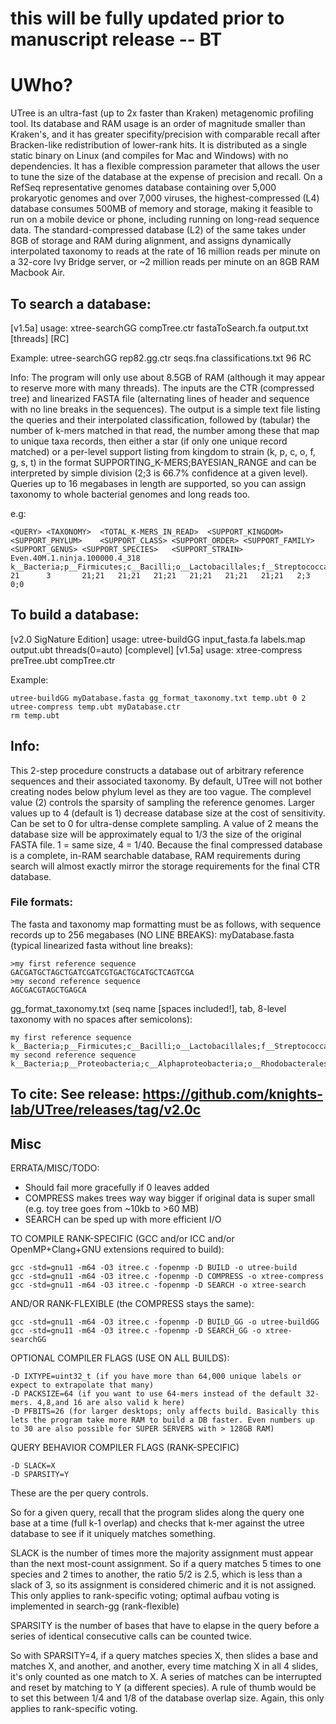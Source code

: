 # this will be fully updated prior to manuscript release -- BT


# UWho?
UTree is an ultra-fast (up to 2x faster than Kraken) metagenomic profiling tool. Its database and RAM usage is an order of magnitude smaller than Kraken's, and it has greater specifity/precision with comparable recall after Bracken-like redistribution of lower-rank hits. It is distributed as a single static binary on Linux (and compiles for Mac and Windows) with no dependencies. It has a flexible compression parameter that allows the user to tune the size of the database at the expense of precision and recall. On a RefSeq representative genomes database containing over 5,000 prokaryotic genomes and over 7,000 viruses, the highest-compressed (L4) database consumes 500MB of memory and storage, making it feasible to run on a mobile device or phone, including running on long-read sequence data. The standard-compressed database (L2) of the same takes under 8GB of storage and RAM during alignment, and assigns dynamically interpolated taxonomy to reads at the rate of 16 million reads per minute on a 32-core Ivy Bridge server, or ~2 million reads per minute on an 8GB RAM Macbook Air. 

## To search a database:
[v1.5a] usage: xtree-searchGG compTree.ctr fastaToSearch.fa output.txt [threads] [RC]

Example: utree-searchGG rep82.gg.ctr seqs.fna classifications.txt 96 RC

Info:
The program will only use about 8.5GB of RAM (although it may appear to reserve more with many threads). 
The inputs are the CTR (compressed tree) and linearized FASTA file (alternating lines of header and sequence
with no line breaks in the sequences). The output is a simple text file listing the queries and their
interpolated classification, followed by (tabular) the number of k-mers matched in that read, the number among 
these that map to unique taxa records, then either a star (if only one unique record matched) or a per-level
support listing from kingdom to strain (k, p, c, o, f, g, s, t) in the format SUPPORTING_K-MERS;BAYESIAN_RANGE
and can be interpreted by simple division (2;3 is 66.7% confidence at a given level). 
Queries up to 16 megabases in length are supported, so you can assign taxonomy to whole bacterial genomes and long reads too.

e.g:
```
<QUERY>	<TAXONOMY>	<TOTAL_K-MERS_IN_READ>	<SUPPORT_KINGDOM>	<SUPPORT_PHYLUM>	<SUPPORT_CLASS>	<SUPPORT_ORDER>	<SUPPORT_FAMILY>	<SUPPORT_GENUS>	<SUPPORT_SPECIES>	<SUPPORT_STRAIN>
Even.40M.1.ninja.100000.4_318   k__Bacteria;p__Firmicutes;c__Bacilli;o__Lactobacillales;f__Streptococcaceae;g__Streptococcus;s__;t__    21      3       21;21   21;21   21;21   21;21   21;21   21;21   2;3     0;0
```

## To build a database:
[v2.0 SigNature Edition] usage: utree-buildGG input_fasta.fa labels.map output.ubt threads(0=auto) [complevel]
[v1.5a] usage: xtree-compress preTree.ubt compTree.ctr


Example: 
```
utree-buildGG myDatabase.fasta gg_format_taxonomy.txt temp.ubt 0 2
utree-compress temp.ubt myDatabase.ctr
rm temp.ubt
```


## Info:
This 2-step procedure constructs a database out of arbitrary reference sequences and their associated taxonomy. 
By default, UTree will not bother creating nodes below phylum level as they are too vague. The complevel value (2)
controls the sparsity of sampling the reference genomes. Larger values up to 4 (default is 1) decrease database 
size at the cost of sensitivity. Can be set to 0 for ultra-dense complete sampling. A value of 2 means the 
database size will be approximately equal to 1/3 the size of the original FASTA file. 1 = same size, 4 = 1/40.
Because the final compressed database is a complete, in-RAM searchable database, RAM requirements during search 
will almost exactly mirror the storage requirements for the final CTR database. 

### File formats:
The fasta and taxonomy map formatting must be as follows, with sequence records up to 256 megabases (NO LINE BREAKS):
myDatabase.fasta (typical linearized fasta without line breaks):
```
>my first reference sequence
GACGATGCTAGCTGATCGATCGTGACTGCATGCTCAGTCGA
>my second reference sequence 
AGCGACGTAGCTGAGCA
```

gg_format_taxonomy.txt (seq name [spaces included!], tab, 8-level taxonomy with no spaces after semicolons):
```
my first reference sequence	k__Bacteria;p__Firmicutes;c__Bacilli;o__Lactobacillales;f__Streptococcaceae;g__Streptococcus;s__;t__
my second reference sequence	k__Bacteria;p__Proteobacteria;c__Alphaproteobacteria;o__Rhodobacterales;f__Rhodobacteraceae;g__Sulfitobacter;s__Sulfitobacter_mediterraneus;t__Sulfitobacter_mediterraneus_KCTC_32188
```

## To cite: See release: https://github.com/knights-lab/UTree/releases/tag/v2.0c

## Misc
ERRATA/MISC/TODO:
- Should fail more gracefully if 0 leaves added
- COMPRESS makes trees way way bigger if original data is super small (e.g. toy tree goes from ~10kb to >60 MB)
- SEARCH can be sped up with more efficient I/O

TO COMPILE RANK-SPECIFIC (GCC and/or ICC and/or OpenMP+Clang+GNU extensions required to build):
```
gcc -std=gnu11 -m64 -O3 itree.c -fopenmp -D BUILD -o utree-build
gcc -std=gnu11 -m64 -O3 itree.c -fopenmp -D COMPRESS -o xtree-compress
gcc -std=gnu11 -m64 -O3 itree.c -fopenmp -D SEARCH -o xtree-search
```


AND/OR RANK-FLEXIBLE (the COMPRESS stays the same):
```
gcc -std=gnu11 -m64 -O3 itree.c -fopenmp -D BUILD_GG -o utree-buildGG
gcc -std=gnu11 -m64 -O3 itree.c -fopenmp -D SEARCH_GG -o xtree-searchGG
```

OPTIONAL COMPILER FLAGS (USE ON ALL BUILDS):
```
-D IXTYPE=uint32_t (if you have more than 64,000 unique labels or expect to extrapolate that many)
-D PACKSIZE=64 (if you want to use 64-mers instead of the default 32-mers. 4,8,and 16 are also valid k here)
-D PFBITS=26 (for larger desktops; only affects build. Basically this lets the program take more RAM to build a DB faster. Even numbers up to 30 are also possible for SUPER SERVERS with > 128GB RAM)
```

QUERY BEHAVIOR COMPILER FLAGS (RANK-SPECIFIC)
```
-D SLACK=X
-D SPARSITY=Y
```
These are the per query controls.

So for a given query, recall that the program slides along the query one base at a time (full k-1 overlap) and checks that k-mer against the utree database to see if it uniquely matches something. 


SLACK is the number of times more the majority assignment must appear than the next most-count assignment.
So if a query matches 5 times to one species and 2 times to another, the ratio 5/2 is 2.5, which is less than a slack of 3, so its assignment is considered chimeric and it is not assigned. This only applies to rank-specific voting; optimal aufbau voting is implemented in search-gg (rank-flexible)


SPARSITY is the number of bases that have to elapse in the query before a series of identical consecutive calls can be counted twice.

So with SPARSITY=4, if a query matches species X, then slides a base and matches X, and another, and another, every time matching X in all 4 slides, it's only counted as one match to X. A series of matches can be interrupted and reset by matching to Y (a different species). A rule of thumb would be to set this between 1/4 and 1/8 of the database overlap size. Again, this only applies to rank-specific voting.
